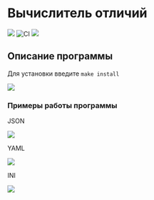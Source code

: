 # Вычислитель отличий

<a href="https://codeclimate.com/github/AlexanderGJJ/frontend-project-lvl2/maintainability"><img src="https://api.codeclimate.com/v1/badges/593239d389ee9e3a37c4/maintainability" /></a> ![CI](https://github.com/AlexanderGJJ/frontend-project-lvl2/workflows/CI/badge.svg)
<a href="https://codeclimate.com/github/AlexanderGJJ/frontend-project-lvl2/test_coverage"><img src="https://api.codeclimate.com/v1/badges/593239d389ee9e3a37c4/test_coverage" /></a>

<h2>Описание программы</h2>
<p>Для установки введите <code>make install</code></p>
<a href="https://asciinema.org/a/J7eYmCH9K9NsF9YomdlXvjYml" target="_blank"><img src="https://asciinema.org/a/J7eYmCH9K9NsF9YomdlXvjYml.svg" /></a>

<h3>Примеры работы программы</h3>

<p>JSON</p>
<a href="https://asciinema.org/a/7OAEThCV9ZcvnfBRSBmNe1SDS" target="_blank"><img src="https://asciinema.org/a/7OAEThCV9ZcvnfBRSBmNe1SDS.svg" /></a>


<p>YAML</p>
<a href="https://asciinema.org/a/to6aDzXwrKikva51Hmdisc0r3" target="_blank"><img src="https://asciinema.org/a/to6aDzXwrKikva51Hmdisc0r3.svg" /></a>

<p>INI</p>
<a href="https://asciinema.org/a/z4fi7pCMEgV6euALrRpfBQpFc" target="_blank"><img src="https://asciinema.org/a/z4fi7pCMEgV6euALrRpfBQpFc.svg" /></a>
